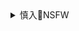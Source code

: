 <details><summary>慎入🔞NSFW</summary>

Not Safe For Work
![](https://upload.wikimedia.org/wikipedia/commons/thumb/d/d3/Biohazard_Symbol_Specification.png/210px-Biohazard_Symbol_Specification.png)

<details><summary><b>风险自理Use At Your Own Risk🈲</summary>

### 宇宙
@POPYZSN
`2019年3月25`
`ET7Tga9UcAAv1vx (1926×3000)`<br>
![](https://pbs.twimg.com/media/ET7Tga9UcAAv1vx?format=jpg&name=orig)

`ES69PlPUwAACUkF (2012×3000)`<br>
![](https://pbs.twimg.com/media/ES69PlPUwAACUkF?format=jpg&name=orig)

`ETXoSctWAAQIkzi.jpg (810×999)`<br>
![](https://pbs.twimg.com/tweet_video_thumb/ETXoSctWAAQIkzi.jpg)

`ESuHzmxUUAAAWMN (1600×2579)`<br>
![](https://pbs.twimg.com/media/ESuHzmxUUAAAWMN?format=jpg&name=orig)

`ESQ1-6BU4AE4ehe.jpg (312×498)`<br>
![](https://pbs.twimg.com/tweet_video_thumb/ESQ1-6BU4AE4ehe.jpg)

`ESMY3NoX0AMKUmh (621×1200)`<br>
![](https://pbs.twimg.com/media/ESMY3NoX0AMKUmh?format=jpg&name=orig)

`EM2ekqfUUAQBTR1 (1200×984)`<br>
![](https://pbs.twimg.com/media/EM2ekqfUUAQBTR1?format=jpg&name=orig)

`EM2elFVU8AIekgP (800×492)`<br>
![](https://pbs.twimg.com/media/EM2elFVU8AIekgP?format=jpg&name=orig)

`EMhjNLNUUAAak9d (1200×675)`<br>
![](https://pbs.twimg.com/media/EMhjNLNUUAAak9d?format=jpg&name=orig)

`EMHtwRRUEAAp7G5 (710×1200)`<br>
![](https://pbs.twimg.com/media/EMHtwRRUEAAp7G5?format=jpg&name=orig)

`EKbh8ENU8AAUzOm (981×1200)`<br>
![](https://pbs.twimg.com/media/EKbh8ENU8AAUzOm?format=jpg&name=orig)

`EJpFCRAUcAEgWcS (1450×950)`<br>
![](https://pbs.twimg.com/media/EJpFCRAUcAEgWcS?format=jpg&name=orig)

`EJpFCRBUwAcZkze (2444×4000)`<br>
![](https://pbs.twimg.com/media/EJpFCRBUwAcZkze?format=jpg&name=orig)

`EGftFhJUYAAUXfN (1200×676)`<br>
![](https://pbs.twimg.com/media/EGftFhJUYAAUXfN?format=jpg&name=orig)

`EFehZl8UcAI2X3z (784×1200)`<br>
![](https://pbs.twimg.com/media/EFehZl8UcAI2X3z?format=jpg&name=orig)

`D_zqhy_U4AA6czD (780×1200)`<br>
![](https://pbs.twimg.com/media/D_zqhy_U4AA6czD?format=jpg&name=orig)

`D-WyKTrU0AA5U_w (650×1000)`<br>
![](https://pbs.twimg.com/media/D-WyKTrU0AA5U_w?format=jpg&name=orig)

`D8nPLIUUIAEc_Nk (780×1200)`<br>
![](https://pbs.twimg.com/media/D8nPLIUUIAEc_Nk?format=jpg&name=orig)

`D5DNZuzVUAEZ-VZ (810×1200)`<br>
![](https://pbs.twimg.com/media/D5DNZuzVUAEZ-VZ?format=jpg&name=orig)
`2019年4月26`
</details>
</details>
